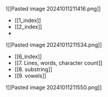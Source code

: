 
![[Pasted image 20241011211416.png]]
- [[1_index]]
- [[2_index]]
- 
![[Pasted image 20241011211534.png]]
- [[6_index]]
- [[7. Lines, words, character count]]
- [[8. substring]]
- [[9. vowels]]



![[Pasted image 20241011211550.png]]

